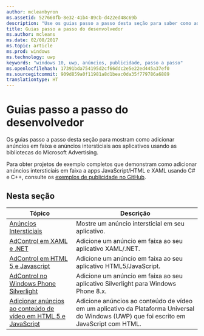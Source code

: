 ```yaml
---
author: mcleanbyron
ms.assetid: 527660fb-8e32-41b4-89cb-d422ed48c69b
description: "Use os guias passo a passo desta seção para saber como adicionar anúncios em faixa e anúncios intersticiais aos apps usando as bibliotecas do Microsoft Advertising."
title: Guias passo a passo do desenvolvedor
ms.author: mcleans
ms.date: 02/08/2017
ms.topic: article
ms.prod: windows
ms.technology: uwp
keywords: "windows 10, uwp, anúncios, publicidade, passo a passo"
ms.openlocfilehash: 17391bda754195d2cf66ddc2e5e22ed445a37ef0
ms.sourcegitcommit: 909d859a0f11981a8d1beac0da35f779786a6889
translationtype: HT
---
```

# <a name="developer-walkthroughs"></a>Guias passo a passo do desenvolvedor




Os guias passo a passo desta seção para mostram como adicionar anúncios em faixa e anúncios intersticiais aos aplicativos usando as bibliotecas do Microsoft Advertising.

Para obter projetos de exemplo completos que demonstram como adicionar anúncios intersticiais em faixa a apps JavaScript/HTML e XAML usando C# e C++, consulte os [exemplos de publicidade no GitHub](http://aka.ms/githubads).

## <a name="in-this-section"></a>Nesta seção

|  Tópico    | Descrição |               
|----------|-------|
| [Anúncios Intersticiais](interstitial-ads.md)    | Mostre um anúncio intersticial em seu aplicativo.        |
| [AdControl em XAML e .NET](adcontrol-in-xaml-and--net.md)     | Adicione um anúncio em faixa ao seu aplicativo XAML/.NET.        |
| [AdControl em HTML 5 e Javascript](adcontrol-in-html-5-and-javascript.md)     | Adicione um anúncio em faixa ao seu aplicativo HTML5/JavaScript.        |
| [AdControl no Windows Phone Silverlight](adcontrol-in-windows-phone-silverlight.md)       | Adicione um anúncio em faixa ao seu aplicativo Silverlight para Windows Phone 8.x. |
| [Adicionar anúncios ao conteúdo de vídeo em HTML 5 e JavaScript](add-advertisements-to-video-content.md)     |  Adicione anúncios ao conteúdo de vídeo em um aplicativo da Plataforma Universal do Windows (UWP) que foi escrito em JavaScript com HTML. |



 

 
